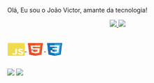Olá, Eu sou o João Victor, amante da tecnologia!  

<div align="center">
  <a href="https://github.com/JoaoVictor123">
  <img height="180em" src="https://github-readme-stats.vercel.app/api?username=JoaoVictor123&show_icons=true&theme=dark&include_all_commits=true&count_private=true"/>
  <img height="180em" src="https://github-readme-stats.vercel.app/api/top-langs/?username=JoaoVictor123&layout=compact&langs_count=7&theme=dark"/>
</div>
  
  <div style="display: inline_block"><br> <br>
  <img align="center" alt="Rafa-Js" height="30" width="40" src="https://raw.githubusercontent.com/devicons/devicon/master/icons/javascript/javascript-plain.svg">
  <img align="center" alt="Rafa-HTML" height="30" width="40" src="https://raw.githubusercontent.com/devicons/devicon/master/icons/html5/html5-original.svg">
  <img align="center" alt="Rafa-CSS" height="30" width="40" src="https://raw.githubusercontent.com/devicons/devicon/master/icons/css3/css3-original.svg">
  </div>  
  
  ##
  
  <div>
      <a href = "mailto:contatojoaovictoravalente@gmail.com"><img src="https://img.shields.io/badge/-Gmail-%23333?style=for-the-badge&logo=gmail&logoColor=white" target="_blank"></a>
    <a href="https://www.linkedin.com/in/joão-victor-araújo-68632b1b6" target="_blank"><img src="https://img.shields.io/badge/-LinkedIn-%230077B5?style=for-the-badge&logo=linkedin&logoColor=white" target="_blank"></a> 
  </div>
